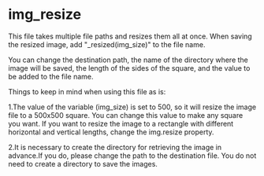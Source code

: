 # img_resize
This file takes multiple file paths and resizes them all at once.
When saving the resized image, add "_resized(img_size)" to the file name.

You can change the destination path, the name of the directory where the image will be saved, the length of the sides of the square, and the value to be added to the file name.

Things to keep in mind when using this file as is:

1.The value of the variable (img_size) is set to 500, so it will resize the image file to a 500x500 square.
  You can change this value to make any square you want.
  If you want to resize the image to a rectangle with different horizontal and vertical lengths, change the img.resize property.
  
2.It is necessary to create the directory for retrieving the image in advance.If you do, please change the path to the destination file.
  You do not need to create a directory to save the images.
